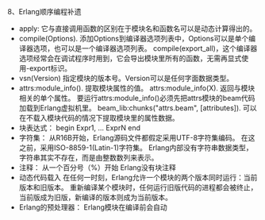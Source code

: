 8、Erlang顺序编程补遗
 - apply:
    它与直接调用函数的区别在于模块名和函数名可以是动态计算得出的。
 - compile(Options).
    添加Options到编译器选项列表中，Options可以是单个编译器选项，也可以是一个编译器选项列表。
    compile(export_all)，这个编译器选项经常会在调试程序时用到，它会导出模块里所有的函数，无需再显式使用-export标识。
 - vsn(Version)
    指定模块的版本号。Version可以是任何字面数据类型。
 - attrs:module_info().
    提取模块属性的值。
    attrs:module_info(X). 返回与模块相关的单个属性。
    要运行attrs:module_info()必须先把attrs模块的beam代码加载到Erlang虚拟机里。
    beam_lib:chunks("attrs.beam", [attributes]). 可以在不载入模块代码的情况下提取模块里的属性数据。
 - 块表达式：
    begin
        Expr1,
        ...
        ExprN
    end
 - 字符集：
    从R16B开始，Erlang源码文件都假定采用UTF-8字符集编码。
    在这之前，采用ISO-8859-1(Latin-1)字符集。
    Erlang内部没有字符串数据类型，字符串其实不存在，而是由整数数列来表示。
 - 注释：
    从一个百分号（%）开始
    Erlang没有块注释
 - 动态代码载入
    在任何一时刻，Erlang允许一个模块的两个版本同时运行：当前版本和旧版本。
    重新编译某个模块时，任何运行旧版代码的进程都会被终止，当前版成为旧版，新编译的版本则成为当前版本。
 - Erlang的预处理器：
    Erlang模块在编译前会自动